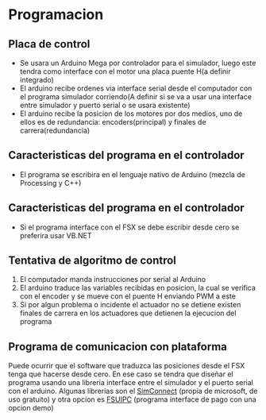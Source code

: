 # Programacion
## Placa de control

* Se usara un Arduino Mega por controlador para el simulador, luego este tendra como interface con el motor una placa puente H(a definir integrado)
* El arduino recibe ordenes via interface serial desde el computador con el programa simulador corriendo(A definir si se va a usar una interface entre simulador y puerto serial o se usara existente)
* El arduino recibe la posicion de los motores por dos medios, uno de ellos es de redundancia: encoders(principal) y finales de carrera(redundancia)

## Caracteristicas del programa en el controlador
* El programa se escribira en el lenguaje nativo de Arduino (mezcla de Processing y C++)

## Caracteristicas del programa en el controlador
* Si el programa interface con el FSX se debe escribir desde cero se preferira usar VB.NET

## Tentativa de algoritmo de control
1. El computador manda instrucciones por serial al Arduino
2. El arduino traduce las variables recibidas en posicion, la cual se verifica con el encoder y se mueve con el puente H enviando PWM a este
3. Si por algun problema o incidente el actuador no se detiene existen finales de carrera en los actuadores que detienen la ejecucion del programa

## Programa de comunicacion con plataforma
Puede ocurrir que el software que traduzca las posiciones desde el FSX tenga que hacerse desde cero. En ese caso se tendra que diseñar el programa usando una libreria interface entre el simulador y el puerto serial con el arduino.
Algunas librerias son el [SimConnect](https://docs.microsoft.com/en-us/previous-versions/microsoft-esp/cc526983(v=msdn.10)) (propia de microsoft, de uso gratuito) y otra opcion es [FSUIPC](https://www.schiratti.com/dowson.html) (programa interface de pago con una opcion demo)
